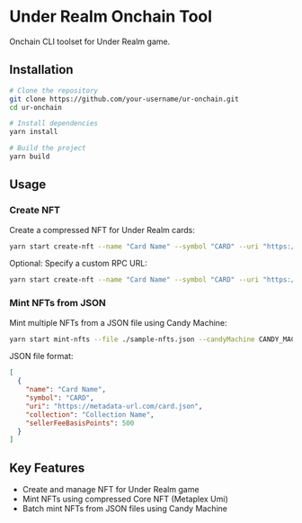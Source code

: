 # Under Realm Onchain Tool

Onchain CLI toolset for Under Realm game.

## Installation

```bash
# Clone the repository
git clone https://github.com/your-username/ur-onchain.git
cd ur-onchain

# Install dependencies
yarn install

# Build the project
yarn build
```

## Usage

### Create NFT
Create a compressed NFT for Under Realm cards:

```bash
yarn start create-nft --name "Card Name" --symbol "CARD" --uri "https://metadata-url.com/card.json"
```

Optional: Specify a custom RPC URL:
```bash
yarn start create-nft --name "Card Name" --symbol "CARD" --uri "https://metadata-url.com/card.json" --rpc "https://your-rpc-url.com"
```

### Mint NFTs from JSON
Mint multiple NFTs from a JSON file using Candy Machine:

```bash
yarn start mint-nfts --file ./sample-nfts.json --candyMachine CANDY_MACHINE_ADDRESS
```

JSON file format:
```json
[
  {
    "name": "Card Name",
    "symbol": "CARD",
    "uri": "https://metadata-url.com/card.json",
    "collection": "Collection Name",
    "sellerFeeBasisPoints": 500
  }
]
```

## Key Features
- Create and manage NFT for Under Realm game
- Mint NFTs using compressed Core NFT (Metaplex Umi)
- Batch mint NFTs from JSON files using Candy Machine
